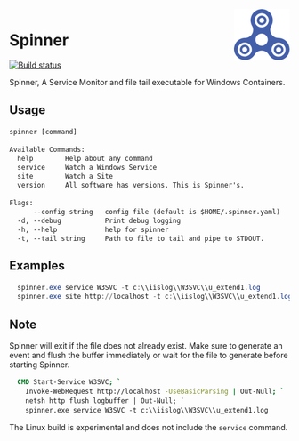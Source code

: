 <img align="right" src="spinner.png" alt="Spinner" />

# Spinner

[![Build status](https://ci.appveyor.com/api/projects/status/1us41ajgvlwu9dcb?svg=true)](https://ci.appveyor.com/project/cdhunt/spinner)

Spinner, A Service Monitor and file tail executable for Windows Containers.

## Usage

```text
spinner [command]

Available Commands:
  help        Help about any command
  service     Watch a Windows Service
  site        Watch a Site
  version     All software has versions. This is Spinner's.

Flags:
      --config string   config file (default is $HOME/.spinner.yaml)
  -d, --debug           Print debug logging
  -h, --help            help for spinner
  -t, --tail string     Path to file to tail and pipe to STDOUT.
```


## Examples

```powershell
  spinner.exe service W3SVC -t c:\\iislog\\W3SVC\\u_extend1.log
  spinner.exe site http://localhost -t c:\\iislog\\W3SVC\\u_extend1.log
```

## Note

Spinner will exit if the file does not already exist. Make sure to generate an event
and flush the buffer immediately or wait for the file to generate before starting
Spinner.

```dockerfile
  CMD Start-Service W3SVC; `
    Invoke-WebRequest http://localhost -UseBasicParsing | Out-Null; `
    netsh http flush logbuffer | Out-Null; `
    spinner.exe service W3SVC -t c:\\iislog\\W3SVC\\u_extend1.log
```

The Linux build is experimental and does not include the `service` command.